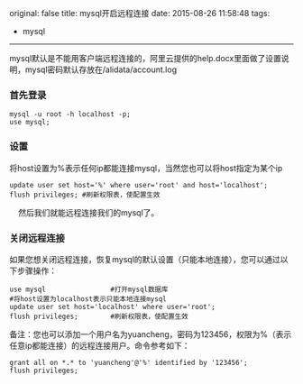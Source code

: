 original: false
title: mysql开启远程连接
date: 2015-08-26 11:58:48
tags:
  - mysql
---
mysql默认是不能用客户端远程连接的，阿里云提供的help.docx里面做了设置说明，mysql密码默认存放在/alidata/account.log
<!--more-->
### 首先登录
```
mysql -u root -h localhost -p;
use mysql;
```
### 设置
将host设置为%表示任何ip都能连接mysql，当然您也可以将host指定为某个ip

```
update user set host='%' where user='root' and host='localhost';
flush privileges; #刷新权限表，使配置生效
```
   
然后我们就能远程连接我们的mysql了。

### 关闭远程连接
如果您想关闭远程连接，恢复mysql的默认设置（只能本地连接），您可以通过以下步骤操作：
```
use mysql                #打开mysql数据库
#将host设置为localhost表示只能本地连接mysql
update user set host='localhost' where user='root';
flush privileges;        #刷新权限表，使配置生效
```
备注：您也可以添加一个用户名为yuancheng，密码为123456，权限为%（表示任意ip都能连接）的远程连接用户。命令参考如下：
```
grant all on *.* to 'yuancheng'@'%' identified by '123456';
flush privileges;
```
